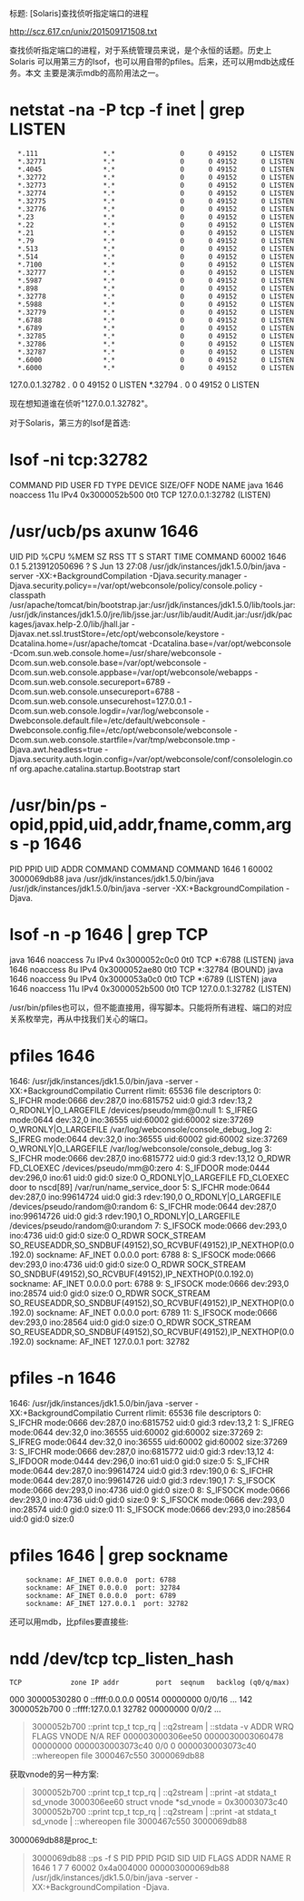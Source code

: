 标题: [Solaris]查找侦听指定端口的进程

http://scz.617.cn/unix/201509171508.txt

查找侦听指定端口的进程，对于系统管理员来说，是个永恒的话题。历史上Solaris
可以用第三方的lsof，也可以用自带的pfiles。后来，还可以用mdb达成任务。本文
主要是演示mdb的高阶用法之一。

# netstat -na -P tcp -f inet | grep LISTEN
      *.111                *.*                0      0 49152      0 LISTEN
      *.32771              *.*                0      0 49152      0 LISTEN
      *.4045               *.*                0      0 49152      0 LISTEN
      *.32772              *.*                0      0 49152      0 LISTEN
      *.32773              *.*                0      0 49152      0 LISTEN
      *.32774              *.*                0      0 49152      0 LISTEN
      *.32775              *.*                0      0 49152      0 LISTEN
      *.32776              *.*                0      0 49152      0 LISTEN
      *.23                 *.*                0      0 49152      0 LISTEN
      *.22                 *.*                0      0 49152      0 LISTEN
      *.21                 *.*                0      0 49152      0 LISTEN
      *.79                 *.*                0      0 49152      0 LISTEN
      *.513                *.*                0      0 49152      0 LISTEN
      *.514                *.*                0      0 49152      0 LISTEN
      *.7100               *.*                0      0 49152      0 LISTEN
      *.32777              *.*                0      0 49152      0 LISTEN
      *.5987               *.*                0      0 49152      0 LISTEN
      *.898                *.*                0      0 49152      0 LISTEN
      *.32778              *.*                0      0 49152      0 LISTEN
      *.5988               *.*                0      0 49152      0 LISTEN
      *.32779              *.*                0      0 49152      0 LISTEN
      *.6788               *.*                0      0 49152      0 LISTEN
      *.6789               *.*                0      0 49152      0 LISTEN
      *.32785              *.*                0      0 49152      0 LISTEN
      *.32786              *.*                0      0 49152      0 LISTEN
      *.32787              *.*                0      0 49152      0 LISTEN
      *.6000               *.*                0      0 49152      0 LISTEN
      *.6000               *.*                0      0 49152      0 LISTEN
127.0.0.1.32782            *.*                0      0 49152      0 LISTEN
      *.32794              *.*                0      0 49152      0 LISTEN

现在想知道谁在侦听"127.0.0.1.32782"。

对于Solaris，第三方的lsof是首选:

# lsof -ni tcp:32782
COMMAND  PID     USER   FD   TYPE        DEVICE SIZE/OFF NODE NAME
java    1646 noaccess   11u  IPv4 0x3000052b500      0t0  TCP 127.0.0.1:32782 (LISTEN)
# /usr/ucb/ps axunw 1646
   UID   PID %CPU %MEM   SZ  RSS TT       S    START  TIME COMMAND
 60002  1646  0.1  5.213912050696 ?        S   Jun 13 27:08 /usr/jdk/instances/jdk1.5.0/bin/java -server -XX:+BackgroundCompilation -Djava.security.manager -Djava.security.policy==/var/opt/webconsole/policy/console.policy -classpath /usr/apache/tomcat/bin/bootstrap.jar:/usr/jdk/instances/jdk1.5.0/lib/tools.jar:/usr/jdk/instances/jdk1.5.0/jre/lib/jsse.jar:/usr/lib/audit/Audit.jar:/usr/jdk/packages/javax.help-2.0/lib/jhall.jar -Djavax.net.ssl.trustStore=/etc/opt/webconsole/keystore -Dcatalina.home=/usr/apache/tomcat -Dcatalina.base=/var/opt/webconsole -Dcom.sun.web.console.home=/usr/share/webconsole -Dcom.sun.web.console.base=/var/opt/webconsole -Dcom.sun.web.console.appbase=/var/opt/webconsole/webapps -Dcom.sun.web.console.secureport=6789 -Dcom.sun.web.console.unsecureport=6788 -Dcom.sun.web.console.unsecurehost=127.0.0.1 -Dcom.sun.web.console.logdir=/var/log/webconsole -Dwebconsole.default.file=/etc/default/webconsole -Dwebconsole.config.file=/etc/opt/webconsole/webconsole -Dcom.sun.web.console.startfile=/var/tmp/webconsole.tmp -Djava.awt.headless=true -Djava.security.auth.login.config=/var/opt/webconsole/conf/consolelogin.conf org.apache.catalina.startup.Bootstrap start
# /usr/bin/ps -opid,ppid,uid,addr,fname,comm,args -p 1646
  PID  PPID   UID             ADDR COMMAND  COMMAND                                                                          COMMAND
 1646     1 60002      3000069db88 java     /usr/jdk/instances/jdk1.5.0/bin/java                                             /usr/jdk/instances/jdk1.5.0/bin/java -server -XX:+BackgroundCompilation -Djava.
# lsof -n -p 1646 | grep TCP
java    1646 noaccess    7u  IPv4 0x3000052c0c0      0t0      TCP *:6788 (LISTEN)
java    1646 noaccess    8u  IPv4 0x3000052ae80      0t0      TCP *:32784 (BOUND)
java    1646 noaccess    9u  IPv4 0x3000053a0c0      0t0      TCP *:6789 (LISTEN)
java    1646 noaccess   11u  IPv4 0x3000052b500      0t0      TCP 127.0.0.1:32782 (LISTEN)

/usr/bin/pfiles也可以，但不能直接用，得写脚本。只能将所有进程、端口的对应
关系枚举完，再从中找我们关心的端口。

# pfiles 1646
1646:   /usr/jdk/instances/jdk1.5.0/bin/java -server -XX:+BackgroundCompilatio
  Current rlimit: 65536 file descriptors
   0: S_IFCHR mode:0666 dev:287,0 ino:6815752 uid:0 gid:3 rdev:13,2
      O_RDONLY|O_LARGEFILE
      /devices/pseudo/mm@0:null
   1: S_IFREG mode:0644 dev:32,0 ino:36555 uid:60002 gid:60002 size:37269
      O_WRONLY|O_LARGEFILE
      /var/log/webconsole/console_debug_log
   2: S_IFREG mode:0644 dev:32,0 ino:36555 uid:60002 gid:60002 size:37269
      O_WRONLY|O_LARGEFILE
      /var/log/webconsole/console_debug_log
   3: S_IFCHR mode:0666 dev:287,0 ino:6815772 uid:0 gid:3 rdev:13,12
      O_RDWR FD_CLOEXEC
      /devices/pseudo/mm@0:zero
   4: S_IFDOOR mode:0444 dev:296,0 ino:61 uid:0 gid:0 size:0
      O_RDONLY|O_LARGEFILE FD_CLOEXEC  door to nscd[89]
      /var/run/name_service_door
   5: S_IFCHR mode:0644 dev:287,0 ino:99614724 uid:0 gid:3 rdev:190,0
      O_RDONLY|O_LARGEFILE
      /devices/pseudo/random@0:random
   6: S_IFCHR mode:0644 dev:287,0 ino:99614726 uid:0 gid:3 rdev:190,1
      O_RDONLY|O_LARGEFILE
      /devices/pseudo/random@0:urandom
   7: S_IFSOCK mode:0666 dev:293,0 ino:4736 uid:0 gid:0 size:0
      O_RDWR
        SOCK_STREAM
        SO_REUSEADDR,SO_SNDBUF(49152),SO_RCVBUF(49152),IP_NEXTHOP(0.0.192.0)
        sockname: AF_INET 0.0.0.0  port: 6788
   8: S_IFSOCK mode:0666 dev:293,0 ino:4736 uid:0 gid:0 size:0
      O_RDWR
        SOCK_STREAM
        SO_SNDBUF(49152),SO_RCVBUF(49152),IP_NEXTHOP(0.0.192.0)
        sockname: AF_INET 0.0.0.0  port: 6788
   9: S_IFSOCK mode:0666 dev:293,0 ino:28574 uid:0 gid:0 size:0
      O_RDWR
        SOCK_STREAM
        SO_REUSEADDR,SO_SNDBUF(49152),SO_RCVBUF(49152),IP_NEXTHOP(0.0.192.0)
        sockname: AF_INET 0.0.0.0  port: 6789
  11: S_IFSOCK mode:0666 dev:293,0 ino:28564 uid:0 gid:0 size:0
      O_RDWR
        SOCK_STREAM
        SO_REUSEADDR,SO_SNDBUF(49152),SO_RCVBUF(49152),IP_NEXTHOP(0.0.192.0)
        sockname: AF_INET 127.0.0.1  port: 32782
# pfiles -n 1646
1646:   /usr/jdk/instances/jdk1.5.0/bin/java -server -XX:+BackgroundCompilatio
  Current rlimit: 65536 file descriptors
   0: S_IFCHR mode:0666 dev:287,0 ino:6815752 uid:0 gid:3 rdev:13,2
   1: S_IFREG mode:0644 dev:32,0 ino:36555 uid:60002 gid:60002 size:37269
   2: S_IFREG mode:0644 dev:32,0 ino:36555 uid:60002 gid:60002 size:37269
   3: S_IFCHR mode:0666 dev:287,0 ino:6815772 uid:0 gid:3 rdev:13,12
   4: S_IFDOOR mode:0444 dev:296,0 ino:61 uid:0 gid:0 size:0
   5: S_IFCHR mode:0644 dev:287,0 ino:99614724 uid:0 gid:3 rdev:190,0
   6: S_IFCHR mode:0644 dev:287,0 ino:99614726 uid:0 gid:3 rdev:190,1
   7: S_IFSOCK mode:0666 dev:293,0 ino:4736 uid:0 gid:0 size:0
   8: S_IFSOCK mode:0666 dev:293,0 ino:4736 uid:0 gid:0 size:0
   9: S_IFSOCK mode:0666 dev:293,0 ino:28574 uid:0 gid:0 size:0
  11: S_IFSOCK mode:0666 dev:293,0 ino:28564 uid:0 gid:0 size:0
# pfiles 1646 | grep sockname
        sockname: AF_INET 0.0.0.0  port: 6788
        sockname: AF_INET 0.0.0.0  port: 32784
        sockname: AF_INET 0.0.0.0  port: 6789
        sockname: AF_INET 127.0.0.1  port: 32782

还可以用mdb，比pfiles要直接些:

# ndd /dev/tcp tcp_listen_hash
    TCP            zone IP addr         port  seqnum   backlog (q0/q/max)
000      30000530280 0 ::ffff:0.0.0.0 00514 00000000 0/0/16
...
142      3000052b700 0 ::ffff:127.0.0.1 32782 00000000 0/0/2
...

> 3000052b700 ::print tcp_t tcp_rq | ::q2stream | ::stdata -v
            ADDR              WRQ    FLAGS            VNODE N/A REF
000003000306ee50 0000030003060478 00000000 0000030003073c40 0/0 0
> 0000030003073c40 ::whereopen
file 3000467c550
3000069db88

获取vnode的另一种方案:

> 3000052b700 ::print tcp_t tcp_rq | ::q2stream | ::print -at stdata_t sd_vnode
3000306ee60 struct vnode *sd_vnode = 0x30003073c40
> 3000052b700 ::print tcp_t tcp_rq | ::q2stream | ::print -at stdata_t sd_vnode | ::whereopen
file 3000467c550
3000069db88

3000069db88是proc_t:

> 3000069db88 ::ps -f
S    PID   PPID   PGID    SID    UID      FLAGS             ADDR NAME
R   1646      1      7      7  60002 0x4a004000 000003000069db88 /usr/jdk/instances/jdk1.5.0/bin/java -server -XX:+BackgroundCompilation -Djava.
